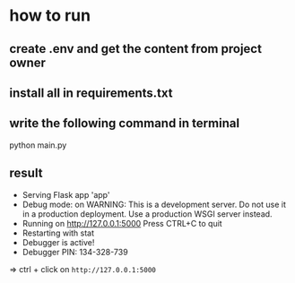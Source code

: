# how to run

## create .env and get the content from project owner

## install all in requirements.txt

## write the following command in terminal

python main.py

## result

- Serving Flask app 'app'
- Debug mode: on
  WARNING: This is a development server. Do not use it in a production deployment. Use a production WSGI server instead.
- Running on http://127.0.0.1:5000
  Press CTRL+C to quit
- Restarting with stat
- Debugger is active!
- Debugger PIN: 134-328-739

=> ctrl + click on `http://127.0.0.1:5000`
